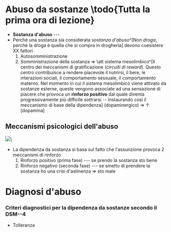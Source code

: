 <!-- mar 27 ott 2020, 09:49:10, CET -->

# Abuso da sostanze \todo{Tutta la prima ora di lezione}
- __Sostanza d'abuso__ --- 
- Perché una sostanza sia considerata _sostanza d'abuso_^[Non _droga_, perché la droga è quella che si compra in drogheria] devono coesistere XX fattori
    1. Autosomministrazione
    2. Somministrazione della sostanza ⇒ \att sistema mesolimbico^[Il centro dei meccanismi di gratificazione (_circuiti di reward_). Questo centro contribuisce a rendere piacevole il nutrirsi, il bere, le interazioni sociali, il comportamento sessuale, il comportamento materno. Nel momento in cui il sistema mesolimbico viene attivato da sostanze esterne, queste vengono associate ad una sensazione di piacere che provoca un __rinforzo positivo__ dal quale diventa progressivamente più difficile sottrarsi -- instaurando così il meccanismo di base della dipendenza] (dopaminergico) ⇒ ↑ [dopamina]

## Meccanismi psicologici dell'abuso

![](img/time-course-of-addiction.png)\ 

- La dipendenza da sostanza si basa sul fatto che l'assunzione provoca 2 meccanismi di rinforzo
    1. Rinforzo positivo (prima fase) --- se prendo la sostanza sto bene
    2. Rinforzo negativo (seconda fase) --- se smetto di prendere la sostanza ho una crisi d'astinenza ⇒ sto male

# Diagnosi d'abuso

### Criteri diagnostici per la dipendenza da sostanze secondo il DSM--4
- Tolleranza
